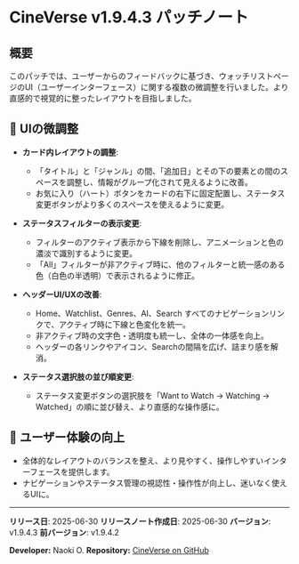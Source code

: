 # CineVerse v1.9.4.3 パッチノート

## 概要

このパッチでは、ユーザーからのフィードバックに基づき、ウォッチリストページのUI（ユーザーインターフェース）に関する複数の微調整を行いました。より直感的で視覚的に整ったレイアウトを目指しました。

## 🎨 UIの微調整

- **カード内レイアウトの調整**:
  - 「タイトル」と「ジャンル」の間、「追加日」とその下の要素との間のスペースを調整し、情報がグループ化されて見えるように改善。
  - お気に入り（ハート）ボタンをカードの右下に固定配置し、ステータス変更ボタンがより多くのスペースを使えるように変更。

- **ステータスフィルターの表示変更**:
  - フィルターのアクティブ表示から下線を削除し、アニメーションと色の濃淡で識別するように変更。
  - 「All」フィルターが非アクティブ時に、他のフィルターと統一感のある色（白色の半透明）で表示されるように修正。

- **ヘッダーUI/UXの改善**:
  - Home、Watchlist、Genres、AI、Search すべてのナビゲーションリンクで、アクティブ時に下線と色変化を統一。
  - 非アクティブ時の文字色・透明度も統一し、全体の一体感を向上。
  - ヘッダーの各リンクやアイコン、Searchの間隔を広げ、詰まり感を解消。

- **ステータス選択肢の並び順変更**:
  - ステータス変更ボタンの選択肢を「Want to Watch → Watching → Watched」の順に並び替え、より直感的な操作感に。

## 🎯 ユーザー体験の向上

- 全体的なレイアウトのバランスを整え、より見やすく、操作しやすいインターフェースを提供します。
- ナビゲーションやステータス管理の視認性・操作性が向上し、迷いなく使えるUIに。

---

**リリース日**: 2025-06-30
**リリースノート作成日**: 2025-06-30
**バージョン**: v1.9.4.3
**前バージョン**: v1.9.4.2

**Developer:** Naoki O.
**Repository:** [CineVerse on GitHub](https://github.com/xxnaokixx-zzz/CineVerse) 